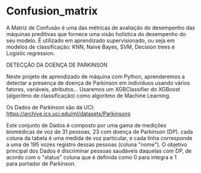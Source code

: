 # Confusion_matrix

A Matriz de Confusão é uma das métricas de avaliação do desempenho das máquinas preditivas que fornece uma visão holística do desempenho do seu modelo.
É utilizado em aprendizado supervisionado, ou seja em modelos de classificação: KNN, Naive Bayes, SVM, Decision trees e Logistic regression.


DETECÇÃO DA DOENÇA DE PARKINSON

Neste projeto de aprendizado de máquina com Python, aprenderemos a detectar a presença de doença de Parkinson em indivíduos usando vários fatores, variáveis, 
atributos... Usaremos um XGBClassifier do XGBoost (algoritmo de classificação) como algoritmo de Machine Learning.

Os Dados de Parkinson são da UCI: https://archive.ics.uci.edu/ml/datasets/Parkinsons

Este conjunto de Dados é composto por uma gama de medições biomédicas de voz de  31  pessoas,  23  com doença de Parkinson (DP). 
cada coluna da tabela é uma medida de voz particular, e cada linha corresponde a uma de  195  vozes registro dessas pessoas (coluna "nome"). 
O objetivo principal dos Dados é discriminar pessoas saudáveis daquelas com DP, de acordo com o "status" coluna que é definida como  0  para integra e  1  
para portador de Parkinson.

